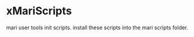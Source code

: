 xMariScripts
============

mari user tools init scripts. install these scripts into the mari scripts folder.
